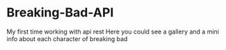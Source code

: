 # Breaking-Bad-API
My first time working with api rest 
Here you could see a gallery and a mini info about each character of breaking bad
